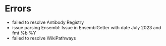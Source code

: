 # Errors

- failed to resolve Antibody Registry
- issue parsing Ensembl: Issue in EnsemblGetter with date July 2023 and fmt %b %Y
- failed to resolve WikiPathways